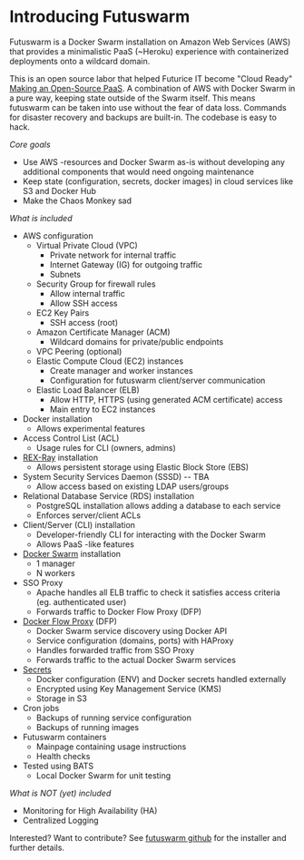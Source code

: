 
# Introducing Futuswarm

Futuswarm is a Docker Swarm installation on Amazon Web Services (AWS) that provides a minimalistic PaaS (~Heroku) experience with containerized deployments onto a wildcard domain.

This is an open source labor that helped Futurice IT become "Cloud Ready" [Making an Open-Source PaaS](https://futurice.com/blog/making-an-open-source-paas). A combination of AWS with Docker Swarm in a pure way, keeping state outside of the Swarm itself. This means futuswarm can be taken into use without the fear of data loss. Commands for disaster recovery and backups are built-in. The codebase is easy to hack.

*Core goals*
* Use AWS -resources and Docker Swarm as-is without developing any additional components that would need ongoing maintenance
* Keep state (configuration, secrets, docker images) in cloud services like S3 and Docker Hub
* Make the Chaos Monkey sad

*What is included*
* AWS configuration
    * Virtual Private Cloud (VPC)
        * Private network for internal traffic
        * Internet Gateway (IG) for outgoing traffic
        * Subnets
    * Security Group for firewall rules
        * Allow internal traffic
        * Allow SSH access
    * EC2 Key Pairs
        * SSH access (root)
    * Amazon Certificate Manager (ACM)
        * Wildcard domains for private/public endpoints
    * VPC Peering (optional)
    * Elastic Compute Cloud (EC2) instances
        * Create manager and worker instances
        * Configuration for futuswarm client/server communication
    * Elastic Load Balancer (ELB)
        * Allow HTTP, HTTPS (using generated ACM certificate) access
        * Main entry to EC2 instances
* Docker installation
    * Allows experimental features
* Access Control List (ACL)
    * Usage rules for CLI (owners, admins)
* [REX-Ray](https://rexray.thecodeteam.com/) installation
    * Allows persistent storage using Elastic Block Store (EBS)
* System Security Services Daemon (SSSD) -- TBA
    * Allow access based on existing LDAP users/groups
* Relational Database Service (RDS) installation
    * PostgreSQL installation allows adding a database to each service
    * Enforces server/client ACLs
* Client/Server (CLI) installation
    * Developer-friendly CLI for interacting with the Docker Swarm
    * Allows PaaS -like features
* [Docker Swarm](https://docs.docker.com/engine/swarm/) installation
    * 1 manager
    * N workers
* SSO Proxy
    * Apache handles all ELB traffic to check it satisfies access criteria (eg. authenticated user)
    * Forwards traffic to Docker Flow Proxy (DFP)
* [Docker Flow Proxy](https://github.com/vfarcic/docker-flow-proxy) (DFP)
    * Docker Swarm service discovery using Docker API
    * Service configuration (domains, ports) with HAProxy
    * Handles forwarded traffic from SSO Proxy
    * Forwards traffic to the actual Docker Swarm services
* [Secrets](https://github.com/futurice/secret)
    * Docker configuration (ENV) and Docker secrets handled externally
    * Encrypted using Key Management Service (KMS)
    * Storage in S3
* Cron jobs
    * Backups of running service configuration
    * Backups of running images
* Futuswarm containers
    * Mainpage containing usage instructions
    * Health checks
* Tested using BATS
    * Local Docker Swarm for unit testing

*What is NOT (yet) included*
* Monitoring for High Availability (HA)
* Centralized Logging

Interested? Want to contribute? See [futuswarm github](https://github.com/futurice/futuswarm) for the installer and further details.
